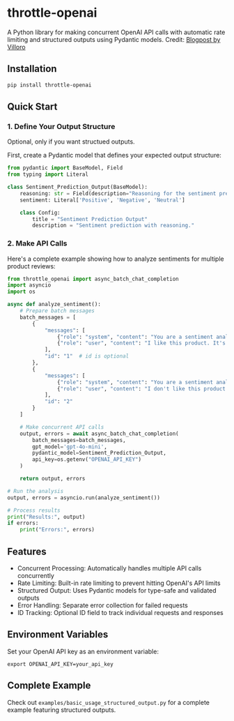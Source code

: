 # throttle-openai

A Python library for making concurrent OpenAI API calls with automatic rate limiting and structured outputs using Pydantic models.
Credit: [Blogpost by Villoro](https://villoro.com/blog/async-openai-calls-rate-limiter/)

## Installation

```bash
pip install throttle-openai
```

## Quick Start

### 1. Define Your Output Structure 

Optional, only if you want structued outputs.

First, create a Pydantic model that defines your expected output structure:

```python
from pydantic import BaseModel, Field
from typing import Literal

class Sentiment_Prediction_Output(BaseModel):
    reasoning: str = Field(description="Reasoning for the sentiment prediction in one sentence.")
    sentiment: Literal['Positive', 'Negative', 'Neutral']

    class Config:
        title = "Sentiment Prediction Output"
        description = "Sentiment prediction with reasoning."
```

### 2. Make API Calls

Here's a complete example showing how to analyze sentiments for multiple product reviews:

```python
from throttle_openai import async_batch_chat_completion
import asyncio
import os

async def analyze_sentiment():
    # Prepare batch messages
    batch_messages = [
        {
            "messages": [
                {"role": "system", "content": "You are a sentiment analyzer. Analyze the sentiment of the given text."},
                {"role": "user", "content": "I like this product. It's good."}
            ],
            "id": "1"  # id is optional
        },
        {
            "messages": [
                {"role": "system", "content": "You are a sentiment analyzer. Analyze the sentiment of the given text."},
                {"role": "user", "content": "I don't like this product. It's bad."}
            ],
            "id": "2"
        }
    ]

    # Make concurrent API calls
    output, errors = await async_batch_chat_completion(
        batch_messages=batch_messages,
        gpt_model='gpt-4o-mini',
        pydantic_model=Sentiment_Prediction_Output,
        api_key=os.getenv("OPENAI_API_KEY")
    )

    return output, errors

# Run the analysis
output, errors = asyncio.run(analyze_sentiment())

# Process results
print("Results:", output)
if errors:
    print("Errors:", errors)
```



## Features
- Concurrent Processing: Automatically handles multiple API calls concurrently
- Rate Limiting: Built-in rate limiting to prevent hitting OpenAI's API limits
- Structured Output: Uses Pydantic models for type-safe and validated outputs
- Error Handling: Separate error collection for failed requests
- ID Tracking: Optional ID field to track individual requests and responses

## Environment Variables
Set your OpenAI API key as an environment variable:
```
export OPENAI_API_KEY=your_api_key
```

## Complete Example
Check out `examples/basic_usage_structured_output.py` for a complete example featuring structured outputs.